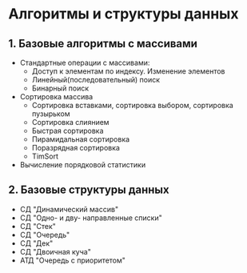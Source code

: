 # Алгоритмы и структуры данных

## 1. Базовые алгоритмы с массивами
  - Стандартные операции с массивами:
    - Доступ к элементам по индексу. Изменение элементов
    - Линейный(последовательный) поиск
    - Бинарный поиск
  - Сортировка массива
    - Сортировка вставками, сортировка выбором, сортировка пузырьком
    - Сортировка слиянием
    - Быстрая сортировка
    - Пирамидальная сортировка
    - Поразрядная сортировка
    - TimSort
  - Вычисление порядковой статистики

## 2. Базовые структуры данных
  - СД "Динамический массив"
  - СД "Одно- и дву- направленные списки"
  - СД "Стек"
  - СД "Очередь"
  - СД "Дек"
  - СД "Двоичная куча"
  - АТД "Очередь с приоритетом"